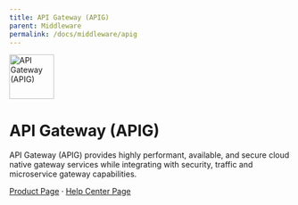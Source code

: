 ```yaml
---
title: API Gateway (APIG)
parent: Middleware
permalink: /docs/middleware/apig
---
```


<img src="https://res-static.hc-cdn.cn/cloudbu-site/public/new-product-icon/Middleware/APIG.png" width="80" height="80" alt="API Gateway (APIG)">

# API Gateway (APIG)

API Gateway (APIG) provides highly performant, available, and secure cloud native gateway services while integrating with security, traffic and microservice gateway capabilities.

[Product Page](https://www.huaweicloud.com/intl/en-us/product/apig.html) &middot;
[Help Center Page](https://support.huaweicloud.com/intl/en-us/apig/index.html)

